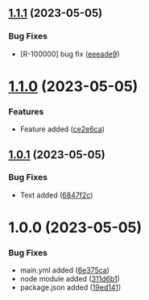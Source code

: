 ## [1.1.1](https://github.com/DibyadarshiDas-qidc/Semantic_release/compare/v1.1.0...v1.1.1) (2023-05-05)


### Bug Fixes

* [R-100000] bug fix ([eeeade9](https://github.com/DibyadarshiDas-qidc/Semantic_release/commit/eeeade9688bbfb0e51237b52df19fced5d69e4db))

# [1.1.0](https://github.com/DibyadarshiDas-qidc/Semantic_release/compare/v1.0.1...v1.1.0) (2023-05-05)


### Features

* Feature added ([ce2e6ca](https://github.com/DibyadarshiDas-qidc/Semantic_release/commit/ce2e6cac2a27fb85a9b46e831258cce4f2841906))

## [1.0.1](https://github.com/DibyadarshiDas-qidc/Semantic_release/compare/v1.0.0...v1.0.1) (2023-05-05)


### Bug Fixes

* Text added ([6847f2c](https://github.com/DibyadarshiDas-qidc/Semantic_release/commit/6847f2ccbaa97a39cd1b8c0ae7ba6a113b6ada3f))

# 1.0.0 (2023-05-05)


### Bug Fixes

* main.yml added ([6e375ca](https://github.com/DibyadarshiDas-qidc/Semantic_release/commit/6e375cac4241eaf0003069f4acbf629389c5cfcb))
* node module added ([311d6b1](https://github.com/DibyadarshiDas-qidc/Semantic_release/commit/311d6b161a81c48dff7b6e0d38a7ac5b44815367))
* package.json added ([19ed141](https://github.com/DibyadarshiDas-qidc/Semantic_release/commit/19ed14143253107b6dbb7bb7dffd95664142b8be))
